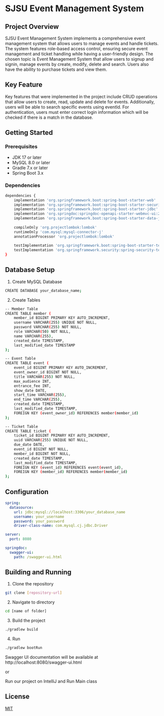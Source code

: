 # SJSU Event Management System
## Project Overview
SJSU Event Management System implements a comprehensive event management system that allows users to manage events and handle tickets. The system features role-based access control, ensuring secure event management and ticket handling while having a user-friendly design. The chosen topic is Event Management System that allow users to signup and signin, manage events by create, modify, delete and search. Users also have the ability to purchase tickets and view them.
 
## Key Feature

Key features that were implemented in the project include CRUD operations that allow users to create, read, update and delete for events. Additionally, users will be able to search specific events using eventId. For authentication, users must enter correct login information which will be checked if there is a match in the database. 

## Getting Started
### Prerequisites
- JDK 17 or later
- MySQL 8.0 or later
- Gradle 7.x or later
- Spring Boot 3.x

### Dependencies

```bash
dependencies {
    implementation 'org.springframework.boot:spring-boot-starter-web'
    implementation 'org.springframework.boot:spring-boot-starter-security'
    implementation 'org.springframework.boot:spring-boot-starter-jdbc'
    implementation 'org.springdoc:springdoc-openapi-starter-webmvc-ui:2.0.2'
    implementation 'org.springframework.boot:spring-boot-starter-data-jpa'
    
    compileOnly 'org.projectlombok:lombok'
    runtimeOnly 'com.mysql:mysql-connector-j'
    annotationProcessor 'org.projectlombok:lombok'
    
    testImplementation 'org.springframework.boot:spring-boot-starter-test'
    testImplementation 'org.springframework.security:spring-security-test'
}
```



## Database Setup
1. Create MySQL Database
```bash
CREATE DATABASE your_database_name;
```
2. Create Tables
```bash
-- Member Table
CREATE TABLE member (
    member_id BIGINT PRIMARY KEY AUTO_INCREMENT,
    username VARCHAR(255) UNIQUE NOT NULL,
    password VARCHAR(255) NOT NULL, 
    role VARCHAR(50) NOT NULL,
    name VARCHAR(255),
    created_date TIMESTAMP,
    last_modified_date TIMESTAMP
);

-- Event Table
CREATE TABLE event (
    event_id BIGINT PRIMARY KEY AUTO_INCREMENT,
    event_owner_id BIGINT NOT NULL,
    title VARCHAR(255) NOT NULL,
    max_audience INT,
    entrance_fee INT,
    show_date DATE,
    start_time VARCHAR(255),
    end_time VARCHAR(255),
    created_date TIMESTAMP,
    last_modified_date TIMESTAMP,
    FOREIGN KEY (event_owner_id) REFERENCES member(member_id)
);

-- Ticket Table
CREATE TABLE ticket (
    ticket_id BIGINT PRIMARY KEY AUTO_INCREMENT,
    uuid VARCHAR(255) UNIQUE NOT NULL,
    due_date DATE,
    event_id BIGINT NOT NULL,
    member_id BIGINT NOT NULL,
    created_date TIMESTAMP,
    last_modified_date TIMESTAMP,
    FOREIGN KEY (event_id) REFERENCES event(event_id),
    FOREIGN KEY (member_id) REFERENCES member(member_id)
);
```

## Configuration
```yaml
spring:
  datasource:
    url: jdbc:mysql://localhost:3306/your_database_name
    username: your_username
    password: your_password
    driver-class-name: com.mysql.cj.jdbc.Driver

server:
  port: 8080

springdoc:
  swagger-ui:
    path: /swagger-ui.html
```
## Building and Running
1. Clone the repository

```bash
git clone [repository-url]
```

2. Navigate to directory
```bash
cd [name of folder]
```

3. Build the project
```bash
./gradlew build
```
4. Run
```bash
./gradlew bootRun
```
Swagger UI documentation will be available at http://localhost:8080/swagger-ui.html

or 

Run our project on IntelliJ and Run Main class

## License

[MIT](https://choosealicense.com/licenses/mit/)
